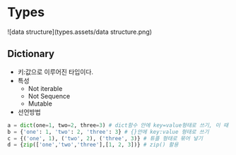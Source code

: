 # Types



![data structure](types.assets/data structure.png)

## Dictionary

- 키:값으로 이루어진 타입이다.
- 특성
  - Not iterable
  - Not Sequence
  - Mutable
- 선언방법

```python
a = dict(one=1, two=2, three=3) # dict함수 안에 key=value형태로 쓰기, 이 때 주의해야 할 점은, key 자리에 변수를 쓸 수 없다는 점이다. 문자열로 들어간다!
b = {'one': 1, 'two': 2, 'three': 3} # {}안에 key:value 형태로 쓰기
c = {('one', 1), ('two', 2), ('three', 3)} # 튜플 형태로 묶어 넣기
d = {zip(['one','two','three'],[1, 2, 3])} # zip() 활용
```

